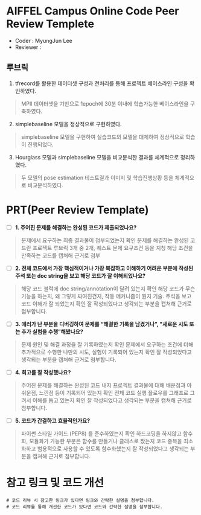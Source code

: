 
# AIFFEL Campus Online Code Peer Review Templete
- Coder : MyungJun Lee
- Reviewer :


## 루브릭


1. tfrecord를 활용한 데이터셋 구성과 전처리를 통해 프로젝트 베이스라인 구성을 확인하였다.
> MPII 데이터셋을 기반으로 1epoch에 30분 이내에 학습가능한 베이스라인을 구축하였다.
2. simplebaseline 모델을 정상적으로 구현하였다.
> simplebaseline 모델을 구현하여 실습코드의 모델을 대체하여 정상적으로 학습이 진행되었다.
3. Hourglass 모델과 simplebaseline 모델을 비교분석한 결과를 체계적으로 정리하였다.
> 두 모델의 pose estimation 테스트결과 이미지 및 학습진행상황 등을 체계적으로 비교분석하였다.


# PRT(Peer Review Template)


- [ ]  **1. 주어진 문제를 해결하는 완성된 코드가 제출되었나요?**

  
> 문제에서 요구하는 최종 결과물이 첨부되었는지 확인
> 문제를 해결하는 완성된 코드란 프로젝트 루브릭 3개 중 2개, 퀘스트 문제 요구조건 등을 지칭
> 해당 조건을 만족하는 코드를 캡쳐해 근거로 첨부

                 
- [ ]  **2. 전체 코드에서 가장 핵심적이거나 가장 복잡하고 이해하기 어려운 부분에 작성된 주석 또는 doc string을 보고 해당 코드가 잘 이해되었나요?**


> 해당 코드 블럭에 doc string/annotation이 달려 있는지 확인
> 해당 코드가 무슨 기능을 하는지, 왜 그렇게 짜여진건지, 작동 메커니즘이 뭔지 기술.
> 주석을 보고 코드 이해가 잘 되었는지 확인
> 잘 작성되었다고 생각되는 부분을 캡쳐해 근거로 첨부합니다.

      
- [ ] **3. 에러가 난 부분을 디버깅하여 문제를 “해결한 기록을 남겼거나”, "새로운 시도 또는 추가 실험을 수행”해봤나요?**

        
> 문제 원인 및 해결 과정을 잘 기록하였는지 확인
> 문제에서 요구하는 조건에 더해 추가적으로 수행한 나만의 시도, 실험이 기록되어 있는지 확인
> 잘 작성되었다고 생각되는 부분을 캡쳐해 근거로 첨부합니다.


- [ ] **4. 회고를 잘 작성했나요?**


> 주어진 문제를 해결하는 완성된 코드 내지 프로젝트 결과물에 대해 배운점과 아쉬운점, 느낀점 등이 기록되어 있는지 확인
> 전체 코드 실행 플로우를 그래프로 그려서 이해를 돕고 있는지 확인
> 잘 작성되었다고 생각되는 부분을 캡쳐해 근거로 첨부합니다.


- [ ] **5. 코드가 간결하고 효율적인가요?**

 
> 파이썬 스타일 가이드 (PEP8) 를 준수하였는지 확인
> 하드코딩을 하지않고 함수화, 모듈화가 가능한 부분은 함수를 만들거나 클래스로 짰는지
> 코드 중복을 최소화하고 범용적으로 사용할 수 있도록 함수화했는지
> 잘 작성되었다고 생각되는 부분을 캡쳐해 근거로 첨부합니다.

  
# 참고 링크 및 코드 개선
```
# 코드 리뷰 시 참고한 링크가 있다면 링크와 간략한 설명을 첨부합니다.
# 코드 리뷰를 통해 개선한 코드가 있다면 코드와 간략한 설명을 첨부합니다.
```
